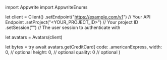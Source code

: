 import Appwrite
import AppwriteEnums

let client = Client()
    .setEndpoint("https://example.com/v1") // Your API Endpoint
    .setProject("<YOUR_PROJECT_ID>") // Your project ID
    .setSession("") // The user session to authenticate with

let avatars = Avatars(client)

let bytes = try await avatars.getCreditCard(
    code: .americanExpress,
    width: 0, // optional
    height: 0, // optional
    quality: 0 // optional
)

